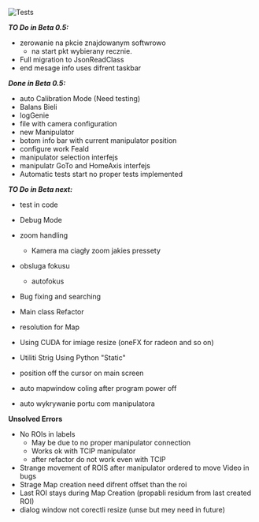![Tests](https://github.com/KrOlech/Magisterka/actions/workflows/python-app.yml/badge.svg)

***TO Do in Beta 0.5:***

- zerowanie na pkcie znajdowanym softwrowo
   - na start pkt wybierany recznie.
- Full migration to JsonReadClass
- end mesage info uses difrent taskbar

***Done in Beta 0.5:***
- auto Calibration Mode (Need testing)
- Balans Bieli
- logGenie
- file with camera configuration
- new Manipulator
- botom info bar with current manipulator position
- configure work Feald
- manipulator selection interfejs
- manipulatr GoTo and HomeAxis interfejs
- Automatic tests start no proper tests implemented

***TO Do in Beta next:***

- test in code

- Debug Mode

- zoom handling
  - Kamera ma ciagły zoom jakies pressety

- obsluga fokusu
  - autofokus

- Bug fixing and searching

- Main class Refactor

- resolution for Map

- Using CUDA for imiage resize (oneFX for radeon and so on)

- Utiliti Strig Using Python "Static"

- position off the cursor on main screen

- auto mapwindow coling after program power off

- auto wykrywanie portu com manipulatora

**Unsolved Errors**

- No ROIs in labels
  - May be due to no proper manipulator connection
  - Works ok with TCIP manipulator
  - after refactor do not work even with TCIP
- Strange movement of ROIS after manipulator ordered to move Video in bugs
- Strage Map creation need difrent offset than the roi
- Last ROI stays during Map Creation (propabli residum from last created ROI)
- dialog window not corectli resize (unse but mey need in future)